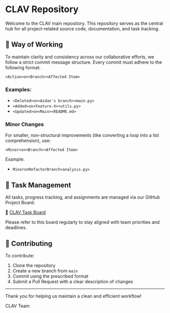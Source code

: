 # CLAV Repository

Welcome to the CLAV main repository. This repository serves as the central hub for all project-related source code, documentation, and task tracking.

## 📅 Way of Working

To maintain clarity and consistency across our collaborative efforts, we follow a strict commit message structure. Every commit must adhere to the following format:

```
<Action>on<Branch><Affected Item>
```

### Examples:
- `<Deleted>on<Aidan's branch><main.py>`
- `<Added>on<Feature-X><utils.py>`
- `<Updated>on<Main><README.md>`

### Minor Changes
For smaller, non-structural improvements (like converting a loop into a list comprehension), use:
```
<Minor>on<Branch><Affected Item>
```
Example:
- `MinoronRefactorBranch<analysis.py>`

## 📝 Task Management

All tasks, progress tracking, and assignments are managed via our GitHub Project Board:

🔗 [CLAV Task Board](https://github.com/users/Christian-Stefan/projects/2)

Please refer to this board regularly to stay aligned with team priorities and deadlines.

## 🔗 Contributing
To contribute:
1. Clone the repository
2. Create a new branch from `main`
3. Commit using the prescribed format
4. Submit a Pull Request with a clear description of changes

---

Thank you for helping us maintain a clean and efficient workflow!

CLAV Team

